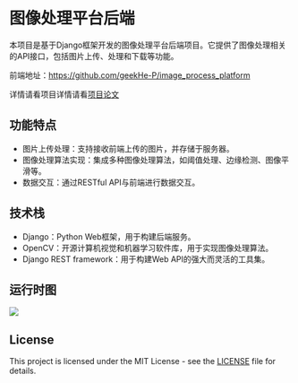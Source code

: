 # 图像处理平台后端

本项目是基于Django框架开发的图像处理平台后端项目。它提供了图像处理相关的API接口，包括图片上传、处理和下载等功能。

前端地址：https://github.com/geekHe-P/image_process_platform

详情请看项目详情请看[项目论文](项目论文.pdf)

## 功能特点

- 图片上传处理：支持接收前端上传的图片，并存储于服务器。
- 图像处理算法实现：集成多种图像处理算法，如阈值处理、边缘检测、图像平滑等。
- 数据交互：通过RESTful API与前端进行数据交互。

## 技术栈

- Django：Python Web框架，用于构建后端服务。
- OpenCV：开源计算机视觉和机器学习软件库，用于实现图像处理算法。
- Django REST framework：用于构建Web API的强大而灵活的工具集。

## 运行时图

![](https://cdn.jsdelivr.net/gh/geekHe-P/picGo_0403/202403191024906.png)

## License

This project is licensed under the MIT License - see the [LICENSE](LICENSE) file for details.